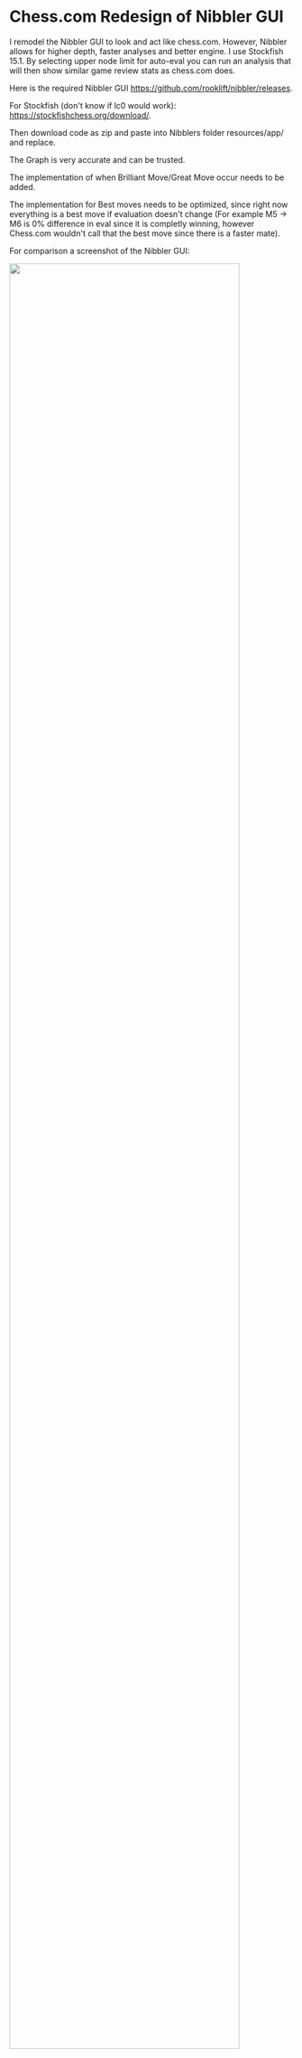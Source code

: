 # Chess.com Redesign of Nibbler GUI
I remodel the Nibbler GUI to look and act like chess.com. However, Nibbler allows for higher depth, faster analyses and better engine. I use Stockfish 15.1. By selecting upper node limit for auto-eval you can run an analysis that will then show similar game review stats as chess.com does.

Here is the required Nibbler GUI https://github.com/rooklift/nibbler/releases.

For Stockfish (don't know if lc0 would work): https://stockfishchess.org/download/.

Then download code as zip and paste into Nibblers folder resources/app/ and replace.

The Graph is very accurate and can be trusted.

The implementation of when Brilliant Move/Great Move occur needs to be added.

The implementation for Best moves needs to be optimized, since right now everything is a best move if evaluation doesn't change (For example M5 -> M6 is 0% difference in eval since it is completly winning, however Chess.com wouldn't call that the best move since there is a faster mate).

For comparison a screenshot of the Nibbler GUI:

<img src="https://user-images.githubusercontent.com/23149790/222598033-5ed89b16-93b7-4fc1-a47f-4fa8b2d10a45.png" width=90% height=90%>

And here the same game in Chess.com:
Game Review             |  Analysis
:-------------------------:|:-------------------------:
<img src="https://user-images.githubusercontent.com/23149790/222598061-c2799192-8289-4cea-bf4a-872f36135c0f.png" width=70% height=70%>  |  <img src="https://user-images.githubusercontent.com/23149790/222598082-6810fa0d-4dc4-4f0e-bf6d-5592f4a09818.png" width=70% height=70%>

Move List is the same, colors will be added.

Wether it was best move and alternative move like in chess.com will be added.

Graph needs optimisation.

GUI will be increased in size, maybe dynamic sizes.
